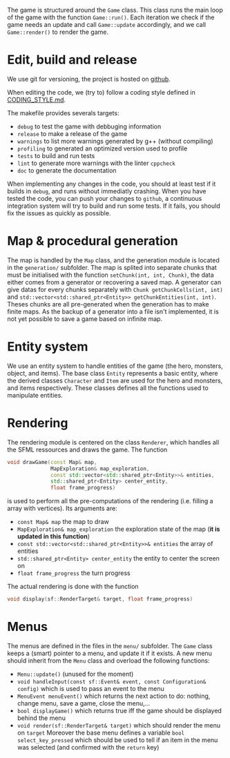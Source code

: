 The game is structured around the `Game` class. This class runs the main loop of the game with the function `Game::run()`.
Each iteration we check if the game needs an update and call `Game::update` accordingly, and we call `Game::render()` to render the game.

Edit, build and release
=======================

We use git for versioning, the project is hosted on [github](https://github.com/remi-dupre/dungeon-battle).

When editing the code, we (try to) follow a coding style defined in [CODING_STYLE.md](https://github.com/remi-dupre/dungeon-battle/blob/master/CODING_STYLE.md).

The makefile provides severals targets:

 - `debug` to test the game with debbuging information
 - `release` to make a release of the game
 - `warnings` to list more warnings generated by g++ (without compiling)
 - `profiling` to generated an optimized version used to profile
 - `tests` to build and run tests
 - `lint` to generate more warnings with the linter `cppcheck`
 - `doc` to generate the documentation

When implementing any changes in the code, you should at least test if it builds in `debug`, and runs without immediatly crashing.
When you have tested the code, you can push your changes to `github`, a continuous integration system will try to build and run some tests. If it fails, you should fix the issues as quickly as possible.


Map & procedural generation
===========================

The map is handled by the `Map` class, and the generation module is located in the `generation/` subfolder.
The map is splited into separate chunks that must be initialised with the function `setChunk(int, int, Chunk)`, the data either comes from a generator or recovering a saved map.
A generator can give datas for every chunks separately with `Chunk getChunkCells(int, int)` and `std::vector<std::shared_ptr<Entity>> getChunkEntities(int, int)`. Theses chunks are all pre-generated when the generation has to make finite maps.
As the backup of a generator into a file isn't implemented, it is not yet possible to save a game based on infinite map.

Entity system
=============

We use an entity system to handle entities of the game (the hero, monsters, object, and items).
The base class `Entity` represents a basic entity, where the derived classes `Character` and `Item` are used for the hero and monsters, and items respectively. These classes defines all the functions used to manipulate entities.

Rendering
=========

The rendering module is centered on the class `Renderer`, which handles all the SFML ressources and draws the game.
The function
```cpp
void drawGame(const Map& map,
              MapExploration& map_exploration,
              const std::vector<std::shared_ptr<Entity>>& entities,
              std::shared_ptr<Entity> center_entity,
              float frame_progress)
```
is used to perform all the pre-computations of the rendering (i.e. filling a array with vertices).
Its arguments are:

 - `const Map& map`
   the map to draw
 - `MapExploration& map_exploration`
   the exploration state of the map (**it is updated in this function**)
 - `const std::vector<std::shared_ptr<Entity>>& entities`
   the array of entities
 - `std::shared_ptr<Entity> center_entity`
   the entity to center the screen on
 - `float frame_progress`
   the turn progress

The actual rendering is done with the function
```cpp
void display(sf::RenderTarget& target, float frame_progress)
```

Menus
=====

The menus are defined in the files in the `menu/` subfolder. The `Game` class keeps a (smart) pointer to a menu, and update it if it exists.
A new menu should inherit from the `Menu` class and overload the following functions:
  - `Menu::update()` (unused for the moment)
  - `void handleInput(const sf::Event& event, const Configuration& config)`
    which is used to pass an event to the menu
  - `MenuEvent menuEvent()` which returns the next action to do: nothing, change menu, save a game, close the menu,...
  - `bool displayGame()` which returns true iff the game should be displayed behind the menu
  - `void render(sf::RenderTarget& target)` which should render the menu on `target`
Moreover the base menu defines a variable `bool select_key_pressed` which should be used to tell if an item in the menu was selected (and confirmed with the `return` key)
